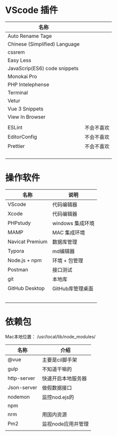 # VScode 插件

| 名称                          |            |
| ----------------------------- | ---------- |
| Auto Rename Tage              |            |
| Chinese (Simplified) Language |            |
| cssrem                        |            |
| Easy Less                     |            |
| JavaScrip(ES6) code snippets  |            |
| Monokai Pro                   |            |
| PHP Intelephense              |            |
| Terminal                      |            |
| Vetur                         |            |
| Vue 3 Snippets                |            |
| View In Browser               |            |
|                               |            |
| ESLint                        | 不会不喜欢 |
| EditorConfig                  | 不会不喜欢 |
| Prettier                      | 不会不喜欢 |
|                               |            |
|                               |            |
|                               |            |
|                               |            |





# 操作软件

| 名称            | 说明             |
| --------------- | ---------------- |
| VScode          | 代码编辑器       |
| Xcode           | 代码编辑器       |
| PHPstudy        | windows 集成环境 |
| MAMP            | MAC 集成环境     |
| Navicat Premium | 数据库管理       |
| Typora          | md编辑器         |
| Node.js + npm   | 环境 + 包管理    |
| Postman         | 接口测试         |
| git             | 本地库           |
| GitHub Desktop  | GitHub库管理桌面 |
|                 |                  |
|                 |                  |
|                 |                  |
|                 |                  |
|                 |                  |





# 依赖包

Mac本地位置： /usr/local/lib/node_modules/

| 名称        | 介绍               |
| ----------- | ------------------ |
| @vue        | 主要是cil脚手架    |
| gulp        | 不知道干嘛的       |
| http-server | 快速开启本地服务器 |
| Json-server | 做假数据接口       |
| nodemon     | 监控nod.ejs的      |
| npm         |                    |
| nrm         | 用国内资源         |
| Pm2         | 监视node应用并管理 |
|             |                    |



### 

### 

### 

### 

### 

### 

### 

### 

### 

### 

### 



### 

##### 

##### 

##### 

